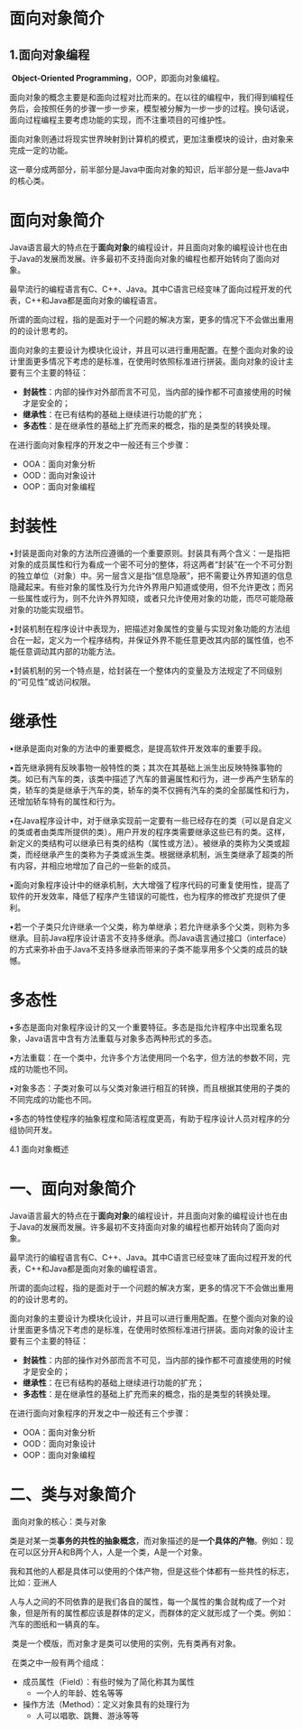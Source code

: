 # 面向对象简介

## 1.面向对象编程

​	**Object-Oriented Programming**，OOP，即面向对象编程。

​	面向对象的概念主要是和面向过程对比而来的。在以往的编程中，我们得到编程任务后，会按照任务的步骤一步一步来，模型被分解为一步一步的过程。换句话说，面向过程编程主要考虑功能的实现，而不注重项目的可维护性。

​	面向对象则通过将现实世界映射到计算机的模式，更加注重模块的设计，由对象来完成一定的功能。



​	这一章分成两部分，前半部分是Java中面向对象的知识，后半部分是一些Java中的核心类。





# 面向对象简介

​    Java语言最大的特点在于**面向对象**的编程设计，并且面向对象的编程设计也在由于Java的发展而发展。许多最初不支持面向对象的编程也都开始转向了面向对象。

​    最早流行的编程语言有C、C++、Java。其中C语言已经变味了面向过程开发的代表，C++和Java都是面向对象的编程语言。

​    所谓的面向过程，指的是面对于一个问题的解决方案，更多的情况下不会做出重用的的设计思考的。

​    面向对象的主要设计为模块化设计，并且可以进行重用配置。在整个面向对象的设计里面更多情况下考虑的是标准，在使用时依照标准进行拼装。面向对象的设计主要有三个主要的特征：

- **封装性**：内部的操作对外部而言不可见，当内部的操作都不可直接使用的时候才是安全的；
- **继承性**：在已有结构的基础上继续进行功能的扩充；
- **多态性**：是在继承性的基础上扩充而来的概念，指的是类型的转换处理。

在进行面向对象程序的开发之中一般还有三个步骤：

- OOA：面向对象分析
- OOD：面向对象设计
- OOP：面向对象编程





# 封装性

•封装是面向对象的方法所应遵循的一个重要原则。封装具有两个含义：一是指把对象的成员属性和行为看成一个密不可分的整体，将这两者“封装”在一个不可分割的独立单位（对象）中。另一层含义是指“信息隐蔽”，把不需要让外界知道的信息隐藏起来。有些对象的属性及行为允许外界用户知道或使用，但不允许更改；而另一些属性或行为，则不允许外界知晓，或者只允许使用对象的功能，而尽可能隐蔽对象的功能实现细节。

•封装机制在程序设计中表现为，把描述对象属性的变量与实现对象功能的方法组合在一起，定义为一个程序结构，并保证外界不能任意更改其内部的属性值，也不能任意调动其内部的功能方法。

•封装机制的另一个特点是，给封装在一个整体内的变量及方法规定了不同级别的“可见性”或访问权限。



# 继承性

•继承是面向对象的方法中的重要概念，是提高软件开发效率的重要手段。

•首先继承拥有反映事物一般特性的类；其次在其基础上派生出反映特殊事物的类。如已有汽车的类，该类中描述了汽车的普遍属性和行为，进一步再产生轿车的类，轿车的类是继承于汽车的类，轿车的类不仅拥有汽车的类的全部属性和行为，还增加轿车特有的属性和行为。

•在Java程序设计中，对于继承实现前一定要有一些已经存在的类（可以是自定义的类或者由类库所提供的类）。用户开发的程序类需要继承这些已有的类。这样，新定义的类结构可以继承已有类的结构（属性或方法）。被继承的类称为父类或超类，而经继承产生的类称为子类或派生类。根据继承机制，派生类继承了超类的所有内容，并相应地增加了自己的一些新的成员。

•面向对象程序设计中的继承机制，大大增强了程序代码的可重复使用性，提高了软件的开发效率，降低了程序产生错误的可能性，也为程序的修改扩充提供了便利。

•若一个子类只允许继承一个父类，称为单继承；若允许继承多个父类，则称为多继承。目前Java程序设计语言不支持多继承。而Java语言通过接口（interface）的方式来弥补由于Java不支持多继承而带来的子类不能享用多个父类的成员的缺憾。





# 多态性

•多态是面向对象程序设计的又一个重要特征。多态是指允许程序中出现重名现象，Java语言中含有方法重载与对象多态两种形式的多态。

•方法重载：在一个类中，允许多个方法使用同一个名字，但方法的参数不同，完成的功能也不同。

•对象多态：子类对象可以与父类对象进行相互的转换，而且根据其使用的子类的不同完成的功能也不同。

•多态的特性使程序的抽象程度和简洁程度更高，有助于程序设计人员对程序的分组协同开发。











4.1 面向对象概述

# 一、面向对象简介

​    Java语言最大的特点在于**面向对象**的编程设计，并且面向对象的编程设计也在由于Java的发展而发展。许多最初不支持面向对象的编程也都开始转向了面向对象。

​    最早流行的编程语言有C、C++、Java。其中C语言已经变味了面向过程开发的代表，C++和Java都是面向对象的编程语言。

​    所谓的面向过程，指的是面对于一个问题的解决方案，更多的情况下不会做出重用的的设计思考的。

​    面向对象的主要设计为模块化设计，并且可以进行重用配置。在整个面向对象的设计里面更多情况下考虑的是标准，在使用时依照标准进行拼装。面向对象的设计主要有三个主要的特征：

- **封装性**：内部的操作对外部而言不可见，当内部的操作都不可直接使用的时候才是安全的；
- **继承性**：在已有结构的基础上继续进行功能的扩充；
- **多态性**：是在继承性的基础上扩充而来的概念，指的是类型的转换处理。

在进行面向对象程序的开发之中一般还有三个步骤：

- OOA：面向对象分析
- OOD：面向对象设计
- OOP：面向对象编程





# 二、类与对象简介

​    面向对象的核心：类与对象

​    类是对某一类**事务的共性的抽象概念**，而对象描述的是**一个具体的产物**。例如：现在可以区分开A和B两个人，人是一个类，A是一个对象。

​    我和其他的人都是具体可以使用的个体产物，但是这些个体都有一些共性的标志，比如：亚洲人

​    人与人之间的不同依靠的是我们各自的属性，每一个属性的集合就构成了一个对象，但是所有的属性都应该是群体的定义，而群体的定义就形成了一个类。例如：汽车的图纸和一辆真的车。

​    类是一个模版，而对象才是类可以使用的实例，先有类再有对象。  

​    在类之中一般有两个组成：

- 成员属性（Field）：有些时候为了简化称其为属性
  - 一个人的年龄、姓名等等
- 操作方法（Method）：定义对象具有的处理行为
  - 人可以唱歌、跳舞、游泳等等